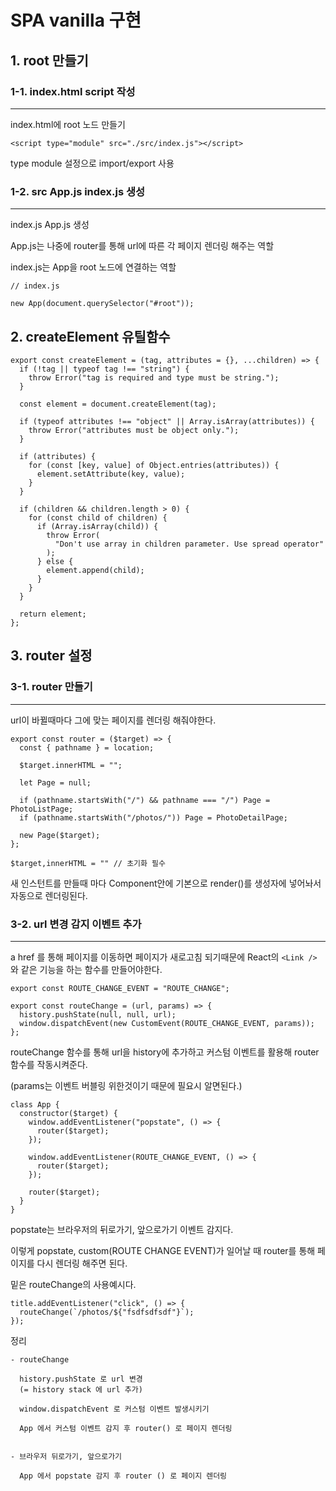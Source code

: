 # SPA vanilla 구현

## 1. **root 만들기**

### 1-1. index.html script 작성

---

index.html에 root 노드 만들기

```
<script type="module" src="./src/index.js"></script>
```

type module 설정으로 import/export 사용

### 1-2. src App.js index.js 생성

---

index.js App.js 생성

App.js는 나중에 router를 통해 url에 따른 각 페이지 렌더링 해주는 역할

index.js는 App을 root 노드에 연결하는 역할

```
// index.js

new App(document.querySelector("#root"));
```

## 2. **createElement 유틸함수**

```
export const createElement = (tag, attributes = {}, ...children) => {
  if (!tag || typeof tag !== "string") {
    throw Error("tag is required and type must be string.");
  }

  const element = document.createElement(tag);

  if (typeof attributes !== "object" || Array.isArray(attributes)) {
    throw Error("attributes must be object only.");
  }

  if (attributes) {
    for (const [key, value] of Object.entries(attributes)) {
      element.setAttribute(key, value);
    }
  }

  if (children && children.length > 0) {
    for (const child of children) {
      if (Array.isArray(child)) {
        throw Error(
          "Don't use array in children parameter. Use spread operator"
        );
      } else {
        element.append(child);
      }
    }
  }

  return element;
};
```

## 3. **router 설정**

### 3-1. router 만들기

---

url이 바뀔때마다 그에 맞는 페이지를 렌더링 해줘야한다.

```
export const router = ($target) => {
  const { pathname } = location;

  $target.innerHTML = "";

  let Page = null;

  if (pathname.startsWith("/") && pathname === "/") Page = PhotoListPage;
  if (pathname.startsWith("/photos/")) Page = PhotoDetailPage;

  new Page($target);
};
```

```
$target,innerHTML = "" // 초기화 필수
```

새 인스턴트를 만들때 마다 Component안에 기본으로 render()를 생성자에
넣어놔서 자동으로 렌더링된다.

### 3-2. url 변경 감지 이벤트 추가

---

a href 를 통해 페이지를 이동하면 페이지가 새로고침 되기때문에
React의 `<Link />` 와 같은 기능을 하는 함수를 만들어야한다.

```
export const ROUTE_CHANGE_EVENT = "ROUTE_CHANGE";

export const routeChange = (url, params) => {
  history.pushState(null, null, url);
  window.dispatchEvent(new CustomEvent(ROUTE_CHANGE_EVENT, params));
};
```

routeChange 함수를 통해 url을 history에 추가하고
커스텀 이벤트를 활용해 router 함수를 작동시켜준다.

(params는 이벤트 버블링 위한것이기 때문에 필요시 알면된다.)

```
class App {
  constructor($target) {
    window.addEventListener("popstate", () => {
      router($target);
    });

    window.addEventListener(ROUTE_CHANGE_EVENT, () => {
      router($target);
    });

    router($target);
  }
}
```

popstate는 브라우저의 뒤로가기, 앞으로가기 이벤트 감지다.

이렇게 popstate, custom(ROUTE CHANGE EVENT)가 일어날 때 router를 통해
페이지를 다시 렌더링 해주면 된다.

밑은 routeChange의 사용예시다.

```
title.addEventListener("click", () => {
  routeChange(`/photos/${"fsdfsdfsdf"}`);
});
```

정리

```
- routeChange

  history.pushState 로 url 변경
  (= history stack 에 url 추가)

  window.dispatchEvent 로 커스텀 이벤트 발생시키기

  App 에서 커스텀 이벤트 감지 후 router() 로 페이지 렌더링


- 브라우저 뒤로가기, 앞으로가기

  App 에서 popstate 감지 후 router () 로 페이지 렌더링
```

